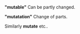 **"mutable"** Can be partly changed.

**"mutatation"** Change of parts.

Similarly **mutate** etc..
